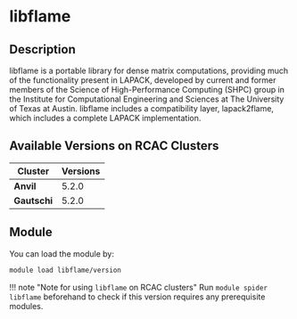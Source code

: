 # libflame

## Description
libflame is a portable library for dense matrix computations, providing much of the functionality present in LAPACK, developed by current and former members of the Science of High-Performance Computing (SHPC) group in the Institute for Computational Engineering and Sciences at The University of Texas at Austin. libflame includes a compatibility layer, lapack2flame, which includes a complete LAPACK implementation.

## Available Versions on RCAC Clusters
|Cluster|Versions|
|---|---|
|**Anvil**|5.2.0|
|**Gautschi**|5.2.0|

## Module
You can load the module by:

```bash
module load libflame/version
```

!!! note "Note for using `libflame` on RCAC clusters"
    Run `module spider libflame` beforehand to check if this version requires any prerequisite modules.
